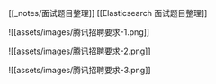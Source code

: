 [[_notes/面试题目整理]]
[[Elasticsearch 面试题目整理]]

![[assets/images/腾讯招聘要求-1.png]]

![[assets/images/腾讯招聘要求-2.png]]

![[assets/images/腾讯招聘要求-3.png]]

